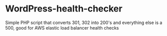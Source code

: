 WordPress-health-checker
========================

Simple PHP script that converts 301, 302 into 200's and everything else is a 500, good for AWS elastic load balancer health checks

